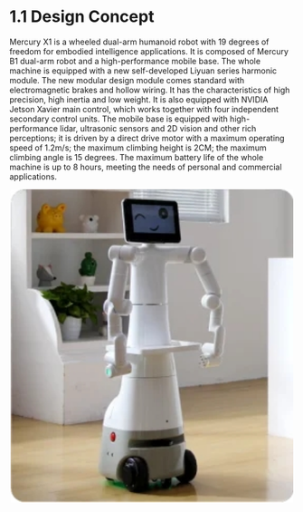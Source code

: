 # 1.1 Design Concept

Mercury X1 is a wheeled dual-arm humanoid robot with 19 degrees of freedom for embodied intelligence applications. It is composed of Mercury B1 dual-arm robot and a high-performance mobile base. The whole machine is equipped with a new self-developed Liyuan series harmonic module. The new modular design module comes standard with electromagnetic brakes and hollow wiring. It has the characteristics of high precision, high inertia and low weight. It is also equipped with NVIDIA Jetson Xavier main control, which works together with four independent secondary control units. The mobile base is equipped with high-performance lidar, ultrasonic sensors and 2D vision and other rich perceptions; it is driven by a direct drive motor with a maximum operating speed of 1.2m/s; the maximum climbing height is 2CM; the maximum climbing angle is 15 degrees. The maximum battery life of the whole machine is up to 8 hours, meeting the needs of personal and commercial applications.

<center><img src =../resources/1-ProductIntroduction/image/X1.jpg
width ="500"  align = "center"></center>